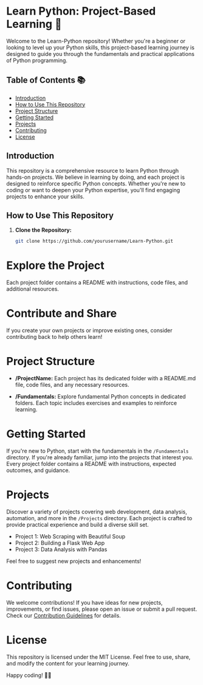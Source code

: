 # Learn Python: Project-Based Learning 🐍

Welcome to the Learn-Python repository! Whether you're a beginner or looking to level up your Python skills, this project-based learning journey is designed to guide you through the fundamentals and practical applications of Python programming.

## Table of Contents 📚

- [Introduction](#introduction)
- [How to Use This Repository](#how-to-use-this-repository)
- [Project Structure](#project-structure)
- [Getting Started](#getting-started)
- [Projects](#projects)
- [Contributing](#contributing)
- [License](#license)

## Introduction

This repository is a comprehensive resource to learn Python through hands-on projects. We believe in learning by doing, and each project is designed to reinforce specific Python concepts. Whether you're new to coding or want to deepen your Python expertise, you'll find engaging projects to enhance your skills.

## How to Use This Repository

1. **Clone the Repository:**
   ```bash
   git clone https://github.com/yourusername/Learn-Python.git


# Explore the Project

Each project folder contains a README with instructions, code files, and additional resources.

# Contribute and Share

If you create your own projects or improve existing ones, consider contributing back to help others learn!

# Project Structure

- **/ProjectName:**
  Each project has its dedicated folder with a README.md file, code files, and any necessary resources.

- **/Fundamentals:**
  Explore fundamental Python concepts in dedicated folders. Each topic includes exercises and examples to reinforce learning.

# Getting Started

If you're new to Python, start with the fundamentals in the `/Fundamentals` directory. If you're already familiar, jump into the projects that interest you. Every project folder contains a README with instructions, expected outcomes, and guidance.

# Projects

Discover a variety of projects covering web development, data analysis, automation, and more in the `/Projects` directory. Each project is crafted to provide practical experience and build a diverse skill set.

- Project 1: Web Scraping with Beautiful Soup
- Project 2: Building a Flask Web App
- Project 3: Data Analysis with Pandas

Feel free to suggest new projects and enhancements!

# Contributing

We welcome contributions! If you have ideas for new projects, improvements, or find issues, please open an issue or submit a pull request. Check our [Contribution Guidelines](CONTRIBUTING.md) for details.

# License

This repository is licensed under the MIT License. Feel free to use, share, and modify the content for your learning journey.

Happy coding! 🚀✨

